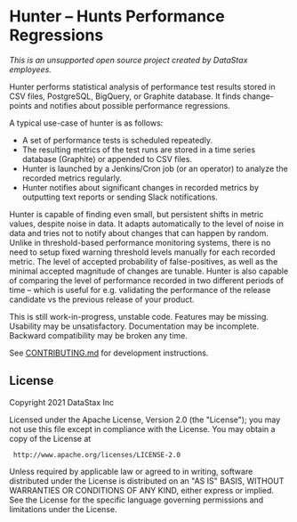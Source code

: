 Hunter – Hunts Performance Regressions
======================================

_This is an unsupported open source project created by DataStax employees._


Hunter performs statistical analysis of performance test results stored
in CSV files, PostgreSQL, BigQuery, or Graphite database. It finds change-points and notifies about
possible performance regressions.

A typical use-case of hunter is as follows:

- A set of performance tests is scheduled repeatedly.
- The resulting metrics of the test runs are stored in a time series database (Graphite)
   or appended to CSV files.
- Hunter is launched by a Jenkins/Cron job (or an operator) to analyze the recorded
  metrics regularly.
- Hunter notifies about significant changes in recorded metrics by outputting text reports or
  sending Slack notifications.

Hunter is capable of finding even small, but persistent shifts in metric values,
despite noise in data.
It adapts automatically to the level of noise in data and tries not to notify about changes that
can happen by random. Unlike in threshold-based performance monitoring systems,
there is no need to setup fixed warning threshold levels manually for each recorded metric.
The level of accepted probability of false-positives, as well as the
minimal accepted magnitude of changes are tunable. Hunter is also capable of comparing
the level of performance recorded in two different periods of time – which is useful for
e.g. validating the performance of the release candidate vs the previous release of your product.

This is still work-in-progress, unstable code.
Features may be missing.
Usability may be unsatisfactory.
Documentation may be incomplete.
Backward compatibility may be broken any time.

See [CONTRIBUTING.md](docs/CONTRIBUTING.md) for development instructions.


## License

Copyright 2021 DataStax Inc

Licensed under the Apache License, Version 2.0 (the "License");
you may not use this file except in compliance with the License.
You may obtain a copy of the License at

     http://www.apache.org/licenses/LICENSE-2.0

Unless required by applicable law or agreed to in writing, software
distributed under the License is distributed on an "AS IS" BASIS,
WITHOUT WARRANTIES OR CONDITIONS OF ANY KIND, either express or implied.
See the License for the specific language governing permissions and
limitations under the License.
